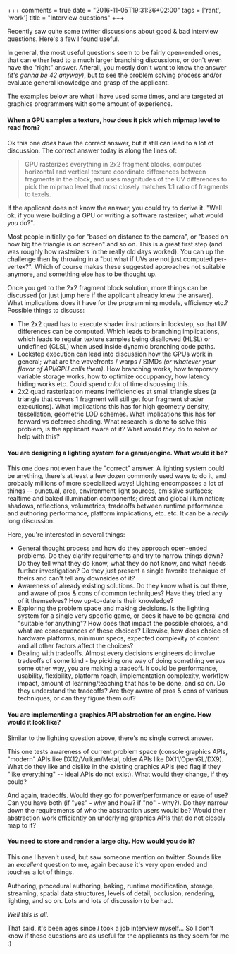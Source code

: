 +++
comments = true
date = "2016-11-05T19:31:36+02:00"
tags = ['rant', 'work']
title = "Interview questions"
+++

Recently saw quite some twitter discussions about good & bad interview questions. Here's a few I found useful.

In general, the most useful questions seem to be fairly open-ended ones, that can either lead to a much larger branching
discussions, or don't even have the "right" answer. Afterall, you mostly don't want to know the answer _(it's gonna
be 42 anyway)_, but to see the problem solving process and/or evaluate general knowledge and grasp of the applicant.

The examples below are what I have used some times, and are targeted at graphics programmers with some amount
of experience.


#### When a GPU samples a texture, how does it pick which mipmap level to read from?

Ok this one _does_ have the correct answer, but it still can lead to a lot of discussion. The correct answer today
is along the lines of:

> GPU rasterizes everything in 2x2 fragment blocks, computes horizontal and vertical texture coordinate differences
> between fragments in the block, and uses magnitudes of the UV differences to pick the mipmap level that most
> closely matches 1:1 ratio of fragments to texels.

If the applicant does not know the answer, you could try to derive it. "Well ok, if you were building a GPU or writing
a software rasterizer, what would _you_ do?".

Most people initially go for "based on distance to the camera", or "based on how big the triangle is on screen"
and so on. This is a great first step (and was roughly how rasterizers in the really old days worked). You can up the challenge
then by throwing in a "but what if UVs are not just computed per-vertex?". Which of course makes these suggested approaches
not suitable anymore, and something else has to be thought up.

Once you get to the 2x2 fragment block solution, more things can be discussed (or just jump here if the applicant
already knew the answer). What implications does it have for the programming models, efficiency etc.? Possible things to discuss:

* The 2x2 quad has to execute shader instructions in lockstep, so that UV differences can be computed. Which leads to
  branching implications, which leads to regular texture samples being disallowed (HLSL) or undefined (GLSL) when used
  inside dynamic branching code paths.
* Lockstep execution can lead into discussion how the GPUs work in general; what are the wavefronts / warps / SIMDs _(or
  whatever your flavor of API/GPU calls them)_. How branching works, how temporary variable storage works, how to optimize
  occuppancy, how latency hiding works etc. Could spend _a lot_ of time discussing this.
* 2x2 quad rasterization means inefficiencies at small triangle sizes (a triangle that covers 1 fragment will still get four
  fragment shader executions). What implications this has for high geometry density, tessellation, geometric LOD schemes.
  What implications this has for forward vs deferred shading. What research is done to solve this problem, is the applicant
  aware of it? What would _they_ do to solve or help with this?


#### You are designing a lighting system for a game/engine. What would it be?

This one does not even have the "correct" answer. A lighting system could be anything, there's at least a few dozen commonly
used ways to do it, and probably millions of more specialized ways! Lighting encompasses a lot of things -- punctual, area,
environment light sources, emissive surfaces; realtime and baked illumination components; direct and global illumination;
shadows, reflections, volumetrics; tradeoffs between runtime peformance and authoring performance, platform implications, etc. etc.
It can be a _really_ long discussion.

Here, you're interested in several things:

* General thought process and how do they approach open-ended problems. Do they clarify requirements and try to narrow things down?
  Do they tell what they do know, what they do not know, and what needs further investigation? Do they just present a single
  favorite technique of theirs and can't tell any downsides of it?
* Awareness of already existing solutions. Do they know what is out there, and aware of pros & cons of common techniques? Have they
  tried any of it themselves? How up-to-date is their knowledge?
* Exploring the problem space and making decisions. Is the lighting system for a single very specific game, or does it have to be general
  and "suitable for anything"? How does that impact the possible choices, and what are consequences of these choices? Likewise,
  how does choice of hardware platforms, minimum specs, expected complexity of content and all other factors affect the choices?
* Dealing with tradeoffs. Almost every decisions engineers do involve tradeoffs of some kind - by picking one way of doing something
  versus some other way, you are making a tradeoff. It could be performance, usability, flexibility, platform reach, implementation
  complexity, workflow impact, amount of learning/teaching that has to be done, and so on. Do they understand the tradeoffs?
  Are they aware of pros & cons of various techniques, or can they figure them out?


#### You are implementing a graphics API abstraction for an engine. How would it look like?

Similar to the lighting question above, there's no single correct answer.

This one tests awareness of current problem space (console graphics APIs, "modern" APIs like DX12/Vulkan/Metal, older APIs like
DX11/OpenGL/DX9). What do they like and dislike in the existing graphics APIs (red flag if they "like everything" --
ideal APIs do not exist). What would they change, if they could?

And again, tradeoffs. Would they go for power/performance or ease of use? Can you have both (if "yes" - why and how? if "no" - why?).
Do they narrow down the requirements of who the abstraction users would be? Would their abstraction work efficiently on underlying
graphics APIs that do not closely map to it?


#### You need to store and render a large city. How would you do it?

This one I haven't used, but saw someone mention on twitter. Sounds like an _excellent_ question to me, again because it's very
open ended and touches a lot of things.

Authoring, procedural authoring, baking, runtime modification, storage, streaming, spatial data structures, levels of detail, occlusion,
rendering, lighting, and so on. Lots and lots of discussion to be had.


_Well this is all._

That said, it's been ages since _I_ took a job interview myself... So I don't know if these questions are as useful for the applicants
as they seem for me :)
